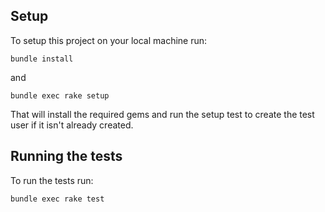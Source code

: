 ## Setup

To setup this project on your local machine run:

    bundle install

and

    bundle exec rake setup

That will install the required gems and run the setup test to create the test user if it isn't already created.


## Running the tests

To run the tests run:

    bundle exec rake test

